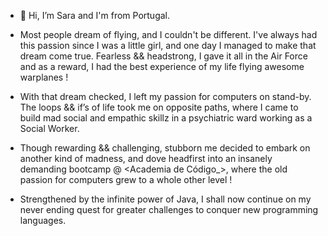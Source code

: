 - 👋 Hi, I’m Sara and I'm from Portugal.

- Most people dream of flying, and I couldn't be different. I've always had this passion since I was a little girl, and one day I managed to make that dream come true. Fearless && headstrong, I gave it all in the Air Force and as a reward, I had the best experience of my life flying awesome warplanes !
 
- With that dream checked, I left my passion for computers on stand-by. The loops && if’s of life took me on opposite paths, where I came to build mad social and empathic skillz in a psychiatric ward working as a Social Worker.

- Though rewarding && challenging, stubborn me decided to embark on another kind of madness, and dove headfirst into an insanely demanding bootcamp @ <Academia de Código_>, where the old passion for computers grew to a whole other level !

- Strengthened by the infinite power of Java, I shall now continue on my never ending quest
for greater challenges to conquer new programming languages.

<!---
SaraKailani/SaraKailani is a ✨ special ✨ repository because its `README.md` (this file) appears on your GitHub profile.
You can click the Preview link to take a look at your changes.
--->
